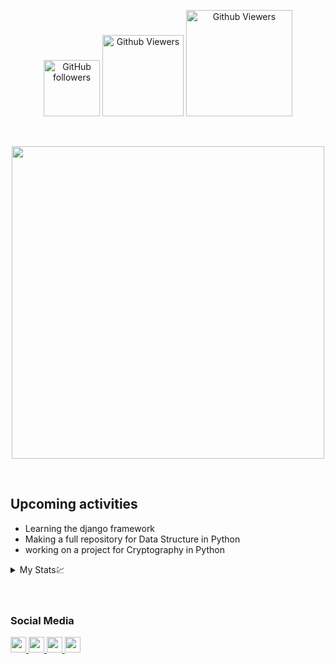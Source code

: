 <p align="center" style="z-index:100">
<img alt="GitHub followers" width="90" src="https://img.shields.io/github/followers/danialazimi10?style=plastic&color=red">
<img alt="Github Viewers" width="130" src="https://komarev.com/ghpvc/?username=danialazimi10&style=plastic&color=green">
<img alt="Github Viewers" width="170" src="https://wakatime.com/badge/user/9b9f332b-8da5-4288-8598-27b8fe015770/project/e84f40d2-ff29-40aa-9a50-0f232e1bb85a.svg">
</p>
<br>

<p align="center"><img src="https://www.vectorlogo.zone/logos/python/python-official.svg" width="500"/></p>


<br>

## Upcoming activities

<ul>
 <li>
  Learning the django framework
  </li>
 <li>
  Making a full repository for Data Structure in Python
 </li>
 <li>
  working on a project for Cryptography in Python
 </li>
</ul>

<details>
 <summary>My Stats💹</summary>
<img alt="Github Viewers" width="350" src="https://github-readme-stats.vercel.app/api/wakatime?username=danialazimi10">
<img src="https://wakatime.com/share/@danialazimi10/0cc9083b-dab7-4b4a-aef6-6c51ef418917.svg" width="350">
<img src="https://wakatime.com/share/@danialazimi10/550d7d10-925f-4948-b439-365f75afde45.svg" width="350">
<img alt="Github Viewers" width="350" src="https://github-readme-stats.vercel.app/api/top-langs/?username=danialazimi10&layout=compact&langs_count=10&theme=buefy">
<img src="https://wakatime.com/share/@danialazimi10/d413058f-8ab8-4933-8023-5b7fb2d5c381.svg" width="350">
<img src="https://wakatime.com/share/@danialazimi10/51434af0-7469-4a5f-bab7-f0c8241cad22.svg" width="350">
</details>

<br>

                                                                                        
<br>  

### Social Media 
<a href="https://gitlab.com/azimidanial1380">
    <img src="https://www.vectorlogo.zone/logos/gitlab/gitlab-icon.svg" width="25">
</a>
<a href="https://www.linkedin.com/in/danial-azimi-1256a821a">
    <img src="https://www.vectorlogo.zone/logos/linkedin/linkedin-tile.svg" width="25">
</a>
<a href="https://www.instagram.com/danialazimi10">
     <img src="https://www.vectorlogo.zone/logos/instagram/instagram-tile.svg" width="25">
</a>
<a href="mailto:azimidanial1380@gmail.com">
    <img src="https://www.vectorlogo.zone/logos/gmail/gmail-icon.svg" width="25">
</a>

<br>
<br>
<!--                                                                                                         
<img alt="Contribution Activity" src="https://activity-graph.herokuapp.com/graph?username=danialazimi10&bg_color=001732&color=ffffff&line=e8fc30&point=ff084e" width="1000"/>

<br> -->
                                            
